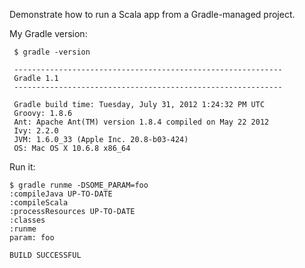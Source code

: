 
Demonstrate how to run a Scala app from a Gradle-managed project.

My Gradle version:

     $ gradle -version

     ------------------------------------------------------------
     Gradle 1.1
     ------------------------------------------------------------

     Gradle build time: Tuesday, July 31, 2012 1:24:32 PM UTC
     Groovy: 1.8.6
     Ant: Apache Ant(TM) version 1.8.4 compiled on May 22 2012
     Ivy: 2.2.0
     JVM: 1.6.0_33 (Apple Inc. 20.8-b03-424)
     OS: Mac OS X 10.6.8 x86_64

Run it:

    $ gradle runme -DSOME_PARAM=foo
    :compileJava UP-TO-DATE
    :compileScala
    :processResources UP-TO-DATE
    :classes
    :runme
    param: foo

    BUILD SUCCESSFUL
